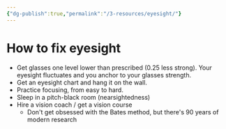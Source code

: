 ```yaml
---
{"dg-publish":true,"permalink":"/3-resources/eyesight/"}
---
```


# How to fix eyesight
- Get glasses one level lower than prescribed (0.25 less strong). Your eyesight fluctuates and you anchor to your glasses strength.
- Get an eyesight chart and hang it on the wall.
- Practice focusing, from easy to hard.
- Sleep in a pitch-black room (nearsightedness)
- Hire a vision coach / get a vision course
	- Don't get obsessed with the Bates method, but there's 90 years of modern research